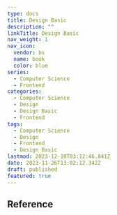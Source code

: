 ```yaml
---
type: docs
title: Design Basic
description: ""
linkTitle: Design Basic
nav_weight: 1
nav_icon:
  vendor: bs
  name: book
  color: blue
series:
  - Computer Science
  - Frontend
categories:
  - Computer Science
  - Design
  - Design Basic
  - Frontend
tags:
  - Computer Science
  - Design
  - Frontend
  - Design Basic
lastmod: 2023-12-10T03:12:46.841Z
date: 2023-11-26T13:02:12.342Z
draft: published
featured: true
---
```


## Reference
